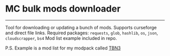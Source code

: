 # MC bulk mods downloader
-------------------------
Tool for downloading or updating a bunch of mods. Supports curseforge and direct file links.
Required packages: `requests`, `glob`, `hashlib`, `os`, `json`, `cloudscrapper`, `bs4`
Mod list example included in repo.


P.S. Example is a mod list for my modpack called [TBN3](https://github.com/JohnTheCoolingFan/TBN3)
